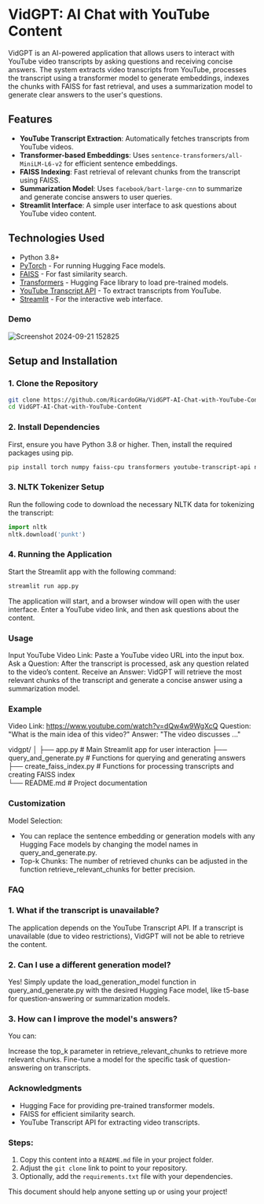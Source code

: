 # VidGPT: AI Chat with YouTube Content

VidGPT is an AI-powered application that allows users to interact with YouTube video transcripts by asking questions and receiving concise answers. The system extracts video transcripts from YouTube, processes the transcript using a transformer model to generate embeddings, indexes the chunks with FAISS for fast retrieval, and uses a summarization model to generate clear answers to the user's questions.

## Features

- **YouTube Transcript Extraction**: Automatically fetches transcripts from YouTube videos.
- **Transformer-based Embeddings**: Uses `sentence-transformers/all-MiniLM-L6-v2` for efficient sentence embeddings.
- **FAISS Indexing**: Fast retrieval of relevant chunks from the transcript using FAISS.
- **Summarization Model**: Uses `facebook/bart-large-cnn` to summarize and generate concise answers to user queries.
- **Streamlit Interface**: A simple user interface to ask questions about YouTube video content.

## Technologies Used

- Python 3.8+
- [PyTorch](https://pytorch.org/) - For running Hugging Face models.
- [FAISS](https://github.com/facebookresearch/faiss) - For fast similarity search.
- [Transformers](https://huggingface.co/transformers/) - Hugging Face library to load pre-trained models.
- [YouTube Transcript API](https://github.com/jdepoix/youtube-transcript-api) - To extract transcripts from YouTube.
- [Streamlit](https://streamlit.io/) - For the interactive web interface.

### Demo 

![Screenshot 2024-09-21 152825](https://github.com/user-attachments/assets/4bd65812-ad3d-44b9-a324-4ea604f4caeb)

## Setup and Installation

### 1. Clone the Repository

```bash
git clone https://github.com/RicardoGHa/VidGPT-AI-Chat-with-YouTube-Content
cd VidGPT-AI-Chat-with-YouTube-Content
```
### 2. Install Dependencies
First, ensure you have Python 3.8 or higher. Then, install the required packages using pip.
```bash
pip install torch numpy faiss-cpu transformers youtube-transcript-api nltk streamlit
```
### 3. NLTK Tokenizer Setup
Run the following code to download the necessary NLTK data for tokenizing the transcript:
```python
import nltk
nltk.download('punkt')
```
### 4. Running the Application
Start the Streamlit app with the following command:
```bash
streamlit run app.py
```
The application will start, and a browser window will open with the user interface. Enter a YouTube video link, and then ask questions about the content.

### Usage
Input YouTube Video Link: Paste a YouTube video URL into the input box.
Ask a Question: After the transcript is processed, ask any question related to the video’s content.
Receive an Answer: VidGPT will retrieve the most relevant chunks of the transcript and generate a concise answer using a summarization model.

### Example
Video Link: https://www.youtube.com/watch?v=dQw4w9WgXcQ
Question: "What is the main idea of this video?"
Answer: "The video discusses ..."

vidgpt/
│
├── app.py                         # Main Streamlit app for user interaction
├── query_and_generate.py          # Functions for querying and generating answers
├── create_faiss_index.py          # Functions for processing transcripts and creating FAISS index          
└── README.md                      # Project documentation

### Customization
Model Selection: 
 * You can replace the sentence embedding or generation models with any Hugging Face models by changing the model names in query_and_generate.py.
 * Top-k Chunks: The number of retrieved chunks can be adjusted in the function retrieve_relevant_chunks for better precision.

### FAQ

### 1. What if the transcript is unavailable?
The application depends on the YouTube Transcript API. If a transcript is unavailable (due to video restrictions), VidGPT will not be able to retrieve the content.

### 2. Can I use a different generation model?
Yes! Simply update the load_generation_model function in query_and_generate.py with the desired Hugging Face model, like t5-base for question-answering or summarization models.

### 3. How can I improve the model's answers?
You can:

Increase the top_k parameter in retrieve_relevant_chunks to retrieve more relevant chunks.
Fine-tune a model for the specific task of question-answering on transcripts.

### Acknowledgments

* Hugging Face for providing pre-trained transformer models.
* FAISS for efficient similarity search.
* YouTube Transcript API for extracting video transcripts.


### Steps:
1. Copy this content into a `README.md` file in your project folder.
2. Adjust the `git clone` link to point to your repository.
3. Optionally, add the `requirements.txt` file with your dependencies.

This document should help anyone setting up or using your project!
